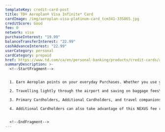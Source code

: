 ```yaml
---
templateKey: credit-card-post
title: TD® Aeroplan® Visa Infinite* Card
cardImage: /img/aeroplan-visa-platinum-card_tcm341-335865.jpg
creditScore: Good
fee: 0
network: visa
purchaseInterest: "19.99"
balanceTransferInterest: "22.99"
cashAdvanceInterest: "22.99"
userCategory: personal
cardCategory: prepaid
href: https://www.td.com/ca/en/personal-banking/products/credit-cards/aeroplan/aeroplan-visa-infinite-card/
summaryDescription: >-
  <!--StartFragment-->


  1. Earn Aeroplan points on your everyday Purchases. Whether you use your TD® Aeroplan® Visa Infinite Card for gas, bills or groceries, you’re rewarded with Aeroplan points that can take you across the globe.\

  2. Travelling lightly through the airport and saving on baggage fees\

  3. Primary Cardholders, Additional Cardholders, and travel companions (up to eight) travelling on the same reservation will all enjoy their first checked bag free (up to 23kg/50lb) when your travel originates on an Air Canada flight. Enroll for NEXUS and once every 48 months get an application fee rebate (up to $100 CAD)\

  4. Additional Cardholders can also take advantage of this NEXUS fee rebate. For a limited time, earn 1.5 bonus Aeroplan points for each $1 spent on eligible purchases at participating Starbucks® locations


  <!--EndFragment-->
---
```

